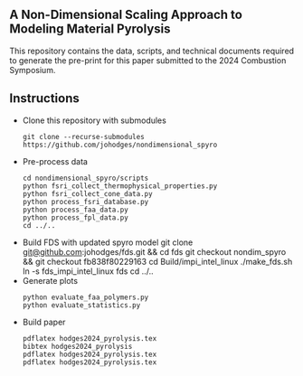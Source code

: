 ## A Non-Dimensional Scaling Approach to Modeling Material Pyrolysis

This repository contains the data, scripts, and technical documents required to generate the pre-print for this paper submitted to the 2024 Combustion Symposium.

## Instructions
* Clone this repository with submodules
  ```
  git clone --recurse-submodules https://github.com/johodges/nondimensional_spyro
  ```
* Pre-process data
  ```
  cd nondimensional_spyro/scripts
  python fsri_collect_thermophysical_properties.py
  python fsri_collect_cone_data.py
  python process_fsri_database.py
  python process_faa_data.py
  python process_fpl_data.py
  cd ../..
  ```
* Build FDS with updated spyro model
  git clone git@github.com:johodges/fds.git && cd fds
  git checkout nondim_spyro && git checkout fb838f80229163
  cd Build/impi_intel_linux
  ./make_fds.sh
  ln -s fds_impi_intel_linux fds
  cd ../..
* Generate plots
  ```
  python evaluate_faa_polymers.py
  python evaluate_statistics.py
  ```
* Build paper
  ```
  pdflatex hodges2024_pyrolysis.tex
  bibtex hodges2024_pyrolysis
  pdflatex hodges2024_pyrolysis.tex
  pdflatex hodges2024_pyrolysis.tex
  ```
